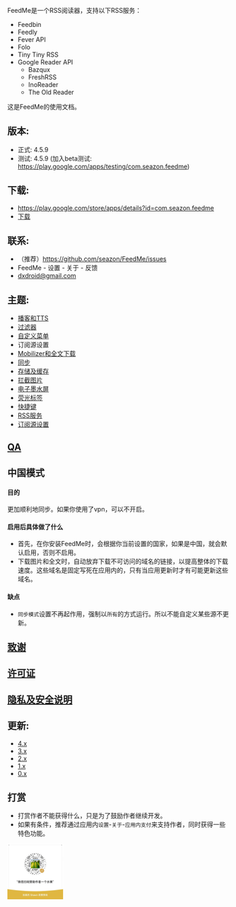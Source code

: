 FeedMe是一个RSS阅读器，支持以下RSS服务：
- Feedbin
- Feedly
- Fever API
- Folo
- Tiny Tiny RSS
- Google Reader API
  - Bazqux
  - FreshRSS
  - InoReader
  - The Old Reader

这是FeedMe的使用文档。

## 版本:
- 正式: 4.5.9
- 测试: 4.5.9 (加入beta测试: https://play.google.com/apps/testing/com.seazon.feedme)

## 下载:
- https://play.google.com/store/apps/details?id=com.seazon.feedme
- <a href="https://github.com/seazon/FeedMe/releases">下载</a>

## 联系:
- （推荐）https://github.com/seazon/FeedMe/issues
- FeedMe - 设置 - 关于 - 反馈
- dxdroid@gmail.com

## 主题:

- <a href="https://github.com/seazon/FeedMe/blob/main/doc/zh/podcast_tts.md">播客和TTS</a>
- <a href="https://github.com/seazon/FeedMe/blob/main/doc/zh/filter.md">过滤器</a>
- <a href="https://github.com/seazon/FeedMe/blob/main/doc/zh/customize_menus.md">自定义菜单</a>
- 订阅源设置
- <a href="https://github.com/seazon/FeedMe/blob/main/doc/zh/mobilizer.md">Mobilizer和全文下载</a>
- <a href="https://github.com/seazon/FeedMe/blob/main/doc/zh/sync.md">同步</a>
- <a href="https://github.com/seazon/FeedMe/blob/main/doc/zh/storage_and_cache.md">存储及缓存</a>
- <a href="https://github.com/seazon/FeedMe/blob/main/doc/zh/block_image.md">拦截图片</a>
- <a href="https://github.com/seazon/FeedMe/blob/main/doc/zh/eink.md">电子墨水屏</a>
- <a href="https://github.com/seazon/FeedMe/blob/main/doc/zh/highlighter.md">荧光标签</a>
- <a href="https://github.com/seazon/FeedMe/blob/main/doc/zh/shortcut_key.md">快捷键</a>
- <a href="https://github.com/seazon/FeedMe/blob/main/doc/zh/rss_services.md">RSS服务</a>
- <a href="https://github.com/seazon/FeedMe/blob/main/doc/zh/feed_setting.md">订阅源设置</a>

## <a href="https://github.com/seazon/FeedMe/blob/main/doc/en/qa.md">QA</a>

## 中国模式
#### 目的
更加顺利地同步。如果你使用了vpn，可以不开启。
#### 启用后具体做了什么
- 首先，在你安装FeedMe时，会根据你当前设置的国家，如果是中国，就会默认启用，否则不启用。
- 下载图片和全文时，自动放弃下载不可访问的域名的链接，以提高整体的下载速度。这些域名是固定写死在应用内的，只有当应用更新时才有可能更新这些域名。
#### 缺点
- `同步模式`设置不再起作用，强制以`所有`的方式运行。所以不能自定义某些源不更新。

## <a href="https://github.com/seazon/FeedMe/blob/main/doc/en/credits.md">致谢</a>

## <a href="https://github.com/seazon/FeedMe/blob/main/doc/en/licenses.md">许可证</a>

## <a href="https://github.com/seazon/FeedMe/blob/main/privacy_and_security.md">隐私及安全说明</a>

## 更新:
- <a href="https://github.com/seazon/FeedMe/blob/main/doc/zh/patches.md">4.x</a>
- <a href="https://github.com/seazon/FeedMe/blob/main/doc/zh/patches_3.x.md">3.x</a>
- <a href="https://github.com/seazon/FeedMe/blob/main/doc/en/patches_2.x.md">2.x</a>
- <a href="https://github.com/seazon/FeedMe/blob/main/doc/en/patches_1.x.md">1.x</a>
- <a href="https://github.com/seazon/FeedMe/blob/main/doc/en/patches_0.x.md">0.x</a>

## 打赏
- 打赏作者不能获得什么，只是为了鼓励作者继续开发。
- 如果有条件，推荐通过应用内`设置`-`关于`-`应用内支付`来支持作者，同时获得一些特色功能。
<img src="https://github.com/seazon/FeedMe/blob/main/doc/zh/imgs/sponsor-wechat.jpg" width="25%" height="25%" />
